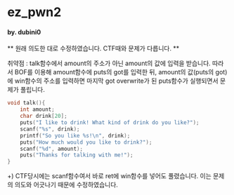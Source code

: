 # ez_pwn2

#### by. dubini0



\*\* 원래 의도한 대로 수정하였습니다. CTF때와 문제가 다릅니다. \*\*



취약점 : talk함수에서 amount의 주소가 아닌 amount의 값에 입력을 받습니다. 따라서 BOF를 이용해 amount함수에 puts의 got를 입력한 뒤, amount의 값(puts의 got)에 win함수의 주소를 입력하면 마지막 got overwrite가 된 puts함수가 실행되면서 문제가 풀립니다.



```c
void talk(){
	int amount;
	char drink[20];
	puts("I like to drink! What kind of drink do you like?");
	scanf("%s", drink);
	printf("So you like %s!\n", drink);
	puts("How much would you like to drink?");
	scanf("%d", amount);
	puts("Thanks for talking with me!");
}
```



+) CTF당시에는 scanf함수여서 바로 ret에 win함수를 넣어도 풀렸습니다. 이는 문제의 의도와 어긋나기 때문에 수정하였습니다.
